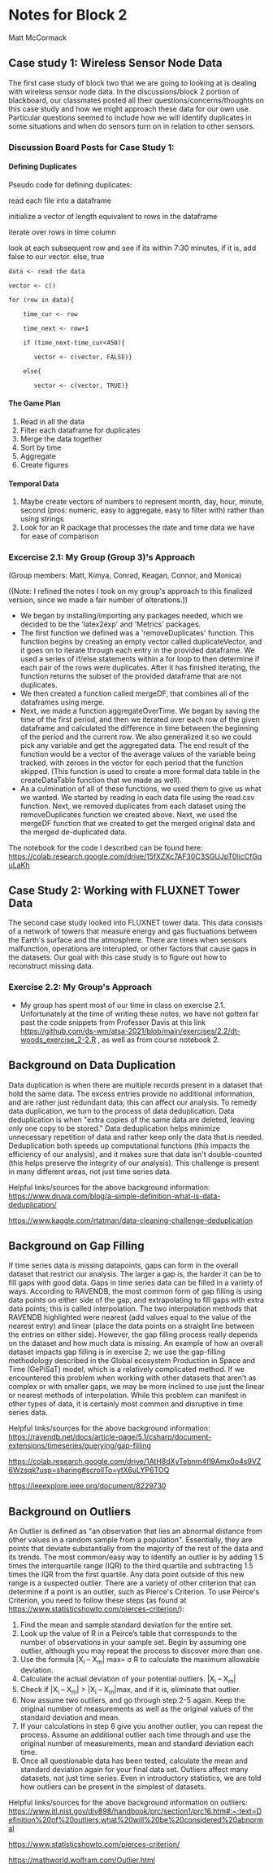 # Notes for Block 2
Matt McCormack

## Case study 1: Wireless Sensor Node Data
The first case study of block two that we are going to looking at is dealing with wireless sensor node data.
In the discussions/block 2 portion of blackboard, our classmates posted all their questions/concerns/thoughts on this case study and how we might approach these data for our own use. Particular questions seemed to include how we will identify duplicates in some situations and when do sensors turn on in relation to other sensors.

### Discussion Board Posts for Case Study 1:
#### Defining Duplicates
Pseudo code for defining duplicates:

read each file into a dataframe

initialize a vector of length equivalent to rows in the dataframe

iterate over rows in time column

look at each subsequent row and see if its within 7:30 minutes, if it is, add false to our vector. else, true


    data <- read the data

    vector <- c()

    for (row in data){

        time_cur <- row
    
        time_next <- row+1
    
        if (time_next-time_cur<450){
    
           vector <- c(vector, FALSE)}
       
        else{
    
           vector <- c(vector, TRUE)}
        
#### The Game Plan
1) Read in all the data
2) Filter each dataframe for duplicates
3) Merge the data together
4) Sort by time
5) Aggregate
6) Create figures

#### Temporal Data
1) Maybe create vectors of numbers to represent month, day, hour, minute, second (pros: numeric, easy to aggregate, easy to filter with) rather than using strings
2) Look for an R package that processes the date and time data we have for ease of comparison


### Excercise 2.1: My Group (Group 3)'s Approach
(Group members: Matt, Kimya, Conrad, Keagan, Connor, and Monica)

((Note: I refined the notes I took on my group's approach to this finalized version, since we made a fair number of alterations.))
* We began by installing/importing any packages needed, which we decided to be the 'latex2exp' and 'Metrics' packages. 
* The first function we defined was a 'removeDuplicates' function. This function begins by creating an empty vector called duplicateVector, and it goes on to iterate through each entry in the provided dataframe. We used a series of if/else statements within a for loop to then determine if each pair of the rows were duplicates. After it has finished iterating, the function returns the subset of the provided dataframe that are not duplicates.
* We then created a function called mergeDF, that combines all of the dataframes using merge.
* Next, we made a function aggregateOverTime. We began by saving the time of the first period, and then we iterated over each row of the given dataframe and calculated the difference in time between the beginning of the period and the current row. We also generalized it so we could pick any variable and get the aggregated data. The end result of the function would be a vector of the average values of the variable being tracked, with zeroes in the vector for each period that the function skipped. (This function is used to create a more formal data table in the createDataTable function that we made as well).
* As a culmination of all of these functions, we used them to give us what we wanted. We started by reading in each data file using the read.csv function. Next, we removed duplicates from each dataset using the removeDuplicates function we created above. Next, we used the mergeDF function that we created to get the merged original data and the merged de-duplicated data.


The notebook for the code I described can be found here: https://colab.research.google.com/drive/15fXZXc7AF30C3SGUJpT0licCfGquLaKh

## Case Study 2: Working with FLUXNET Tower Data
The second case study looked into FLUXNET tower data. This data consists of a network of towers that measure energy and gas fluctuations between the Earth's surface and the atmosphere. There are times when sensors malfunction, operations are interupted, or other factors that cause gaps in the datasets. Our goal with this case study is to figure out how to reconstruct missing data. 

### Exercise 2.2: My Group's Approach
* My group has spent most of our time in class on exercise 2.1. Unfortunately at the time of writing these notes, we have not gotten far past the code snippets from Professor Davis at this link https://github.com/ds-wm/atsa-2021/blob/main/exercises/2.2/dt-woods_exercise_2-2.R , as well as from course notebook 2.

## Background on Data Duplication
Data duplication is when there are multiple records present in a dataset that hold the same data. The excess entries provide no additional information, and are rather just redundant data; this can affect our analysis. To remedy data duplication, we turn to the process of data deduplication. Data deduplication is when "extra copies of the same data are deleted, leaving only one copy to be stored." Data deduplication helps minimize unnecessary repetition of data and rather keep only the data that is needed. Deduplication both speeds up computational functions (this impacts the efficiency of our analysis), and it makes sure that data isn't double-counted (this helps preserve the integrity of our analysis). This challenge is present in many different areas, not just time series data. 

Helpful links/sources for the above background information:
https://www.druva.com/blog/a-simple-definition-what-is-data-deduplication/

https://www.kaggle.com/rtatman/data-cleaning-challenge-deduplication

## Background on Gap Filling
If time series data is missing datapoints, gaps can form in the overall dataset that restrict our analysis. The larger a gap is, the harder it can be to fill gaps with good data. Gaps in time series data can be filled in a variety of ways. According to RAVENDB, the most common form of gap filling is using data points on either side of the gap, and extrapolating to fill gaps with extra data points; this is called interpolation. The two interpolation methods that RAVENDB highlighted were nearest (add values equal to the value of the nearest entry) and linear (place the data points on a straight line between the entries on either side). However, the gap filling process really depends on the dataset and how much data is missing. An example of how an overall dataset impacts gap filling is in exercise 2; we use the gap-filling methodology described in the Global ecosystem Production in Space and Time (GePiSaT) model, which is a relatively complicated method. If we encountered this problem when working with other datasets that aren't as complex or with smaller gaps, we may be more inclined to use just the linear or nearest methods of interpolation. While this problem can manifest in other types of data, it is certainly most common and disruptive in time series data.

Helpful links/sources for the above background information:
https://ravendb.net/docs/article-page/5.1/csharp/document-extensions/timeseries/querying/gap-filling

https://colab.research.google.com/drive/1AtH8dXyTebnm4fl9Amx0o4s9VZ6Wzsqk?usp=sharing#scrollTo=ytX6uLYP6TOQ

https://ieeexplore.ieee.org/document/8229730

## Background on Outliers
An Outlier is defined as "an observation that lies an abnormal distance from other values in a random sample from a population". Essentially, they are points that deviate substantially from the majority of the rest of the data and its trends. The most common/easy way to identify an outlier is by adding 1.5 times the interquartile range (IQR) to the third quartile and subtracting 1.5 times the IQR from the first quartile. Any data point outside of this new range is a suspected outlier. There are a variety of other criterion that can determine if a point is an outlier, such as Pierce's Criterion. To use Peirce's Criterion, you need to follow these steps (as found at https://www.statisticshowto.com/pierces-criterion/): 
1. Find the mean and sample standard deviation for the entire set.
2. Look up the value of R in a Peirce’s table that corresponds to the number of observations in your sample set. Begin by assuming one outlier, although you may repeat the process to discover more than one.
3. Use the formula |X<sub>i</sub> – X<sub>m</sub>| max= σ R to calculate the maximum allowable deviation.
4. Calculate the actual deviation of your potential outliers. |X<sub>i</sub> – X<sub>m</sub>|
5. Check if |X<sub>i</sub> – X<sub>m</sub>| > |X<sub>i</sub> – X<sub>m</sub>|max, and if it is, eliminate that outlier.
6. Now assume two outliers, and go through step 2-5 again. Keep the original number of measurements as well as the original values of the standard deviation and mean.
7. If your calculations in step 6 give you another outlier, you can repeat the process. Assume an additional outlier each time through and use the original number of measurements, mean and standard deviation each time.
8. Once all questionable data has been tested, calculate the mean and standard deviation again for your final data set.
Outliers affect many datasets, not just time series. Even in introductory statistics, we are told how outliers can be present in the simplest of datasets.

Helpful links/sources for the above background information on outliers:
https://www.itl.nist.gov/div898/handbook/prc/section1/prc16.htm#:~:text=Definition%20of%20outliers,what%20will%20be%20considered%20abnormal

https://www.statisticshowto.com/pierces-criterion/

https://mathworld.wolfram.com/Outlier.html
